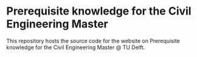 # Prerequisite knowledge for the Civil Engineering Master

This repository hosts the source code for the website on Prerequisite knowledge for the Civil Engineering Master @ TU Delft.
